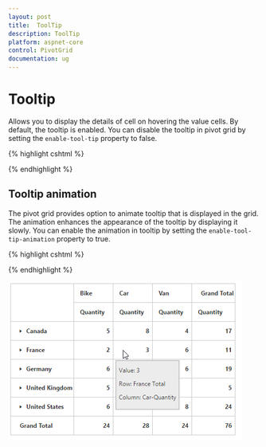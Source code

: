 ```yaml
---
layout: post
title:  ToolTip
description: ToolTip
platform: aspnet-core
control: PivotGrid
documentation: ug
---
```


# Tooltip

Allows you to display the details of cell on hovering the value cells. By default, the tooltip is enabled. You can disable the tooltip in pivot grid by setting the `enable-tool-tip` property to false.

{% highlight cshtml %}

<ej-pivot-grid id="PivotGrid1" enable-tool-tip="false" ></ej-pivot-grid>

{% endhighlight %}


## Tooltip animation

The pivot grid provides option to animate tooltip that is displayed in the grid. The animation enhances the appearance of the tooltip by displaying it slowly. You can enable the animation in tooltip by setting the `enable-tool-tip-animation` property to true.


{% highlight cshtml %}

<ej-pivot-grid id="PivotGrid1" enable-tool-tip-animation="false" ></ej-pivot-grid>

{% endhighlight %}

![](ToolTip_images/ToolTip.png)
